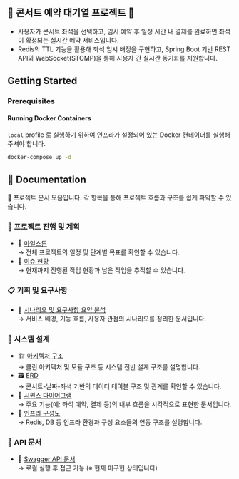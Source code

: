 ## 🥥 콘서트 예약 대기열 프로젝트 🥁

- 사용자가 콘서트 좌석을 선택하고, 임시 예약 후 일정 시간 내 결제를 완료하면 좌석이 확정되는 실시간 예약 서비스입니다.
- Redis의 TTL 기능을 활용해 좌석 임시 배정을 구현하고, Spring Boot 기반 REST API와 WebSocket(STOMP)을 통해 사용자 간 실시간 동기화를 지원합니다.

## Getting Started

### Prerequisites

#### Running Docker Containers

`local` profile 로 실행하기 위하여 인프라가 설정되어 있는 Docker 컨테이너를 실행해주셔야 합니다.

```bash
docker-compose up -d
```

## 📰 Documentation

🎯 프로젝트 문서 모음입니다. 각 항목을 통해 프로젝트 흐름과 구조를 쉽게 파악할 수 있습니다.

### 📌 프로젝트 진행 및 계획
- 🔗 [마일스톤](https://github.com/SMJin/voyage-ConcertReservation/milestones)  
  → 전체 프로젝트의 일정 및 단계별 목표를 확인할 수 있습니다.
- 🔗 [이슈 현황](https://github.com/SMJin/voyage-ConcertReservation/issues)  
  → 현재까지 진행된 작업 현황과 남은 작업을 추적할 수 있습니다.

### 📋 기획 및 요구사항
- 📝 [시나리오 및 요구사항 요약 분석](docs/requirement-analysis.md)  
  → 서비스 배경, 기능 흐름, 사용자 관점의 시나리오를 정리한 문서입니다.

### 🧱 시스템 설계
- 🏗 [아키텍처 구조](docs/architecture.md)  
  → 클린 아키텍처 및 모듈 구조 등 시스템 전반 설계 구조를 설명합니다.
- 🗃 [ERD](docs/erd.md)  
  → 콘서트-날짜-좌석 기반의 데이터 테이블 구조 및 관계를 확인할 수 있습니다.
- 🔁 [시퀀스 다이어그램](docs/sequence-diagram.md)  
  → 주요 기능(예: 좌석 예약, 결제 등)의 내부 흐름을 시각적으로 표현한 문서입니다.
- 🧩 [인프라 구성도](docs/infra-configuration.md)  
  → Redis, DB 등 인프라 환경과 구성 요소들의 연동 구조를 설명합니다.

### 📡 API 문서
- 📖 [Swagger API 문서](http://localhost:8080/swagger-ui.html)  
  → 로컬 실행 후 접근 가능 (※ 현재 미구현 상태입니다)
